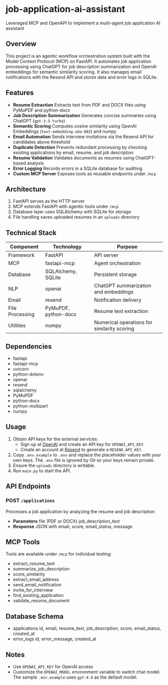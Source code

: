 # job-application-ai-assistant
Leveraged MCP and OpenAPI to implement a multi-agent job application AI assistant 

## Overview

This project is an agentic workflow orchestration system built with the Model Context Protocol (MCP) on FastAPI. It automates job application processing using ChatGPT for job description summarization and OpenAI embeddings for semantic similarity scoring. It also manages email notifications with the Resend API and stores data and error logs in SQLite.

## Features

- **Resume Extraction**   Extracts text from PDF and DOCX files using PyMuPDF and python-docx
- **Job Description Summarization**   Generates concise summaries using ChatGPT (`gpt-3.5-turbo`)
- **Semantic Scoring**   Computes cosine similarity using OpenAI Embeddings (`text-embedding-ada-002`) and numpy
- **Email Automation**   Sends interview invitations via the Resend API for candidates above threshold
- **Duplicate Detection**   Prevents redundant processing by checking existing applications by email, resume, and job description
- **Resume Validation**   Validates documents as resumes using ChatGPT-based analysis
- **Error Logging**   Records errors in a SQLite database for auditing
- **Custom MCP Server**   Exposes tools as reusable endpoints under `/mcp`

## Architecture

1. FastAPI serves as the HTTP server
2. MCP extends FastAPI with agentic tools under `/mcp`
3. Database layer uses SQLAlchemy with SQLite for storage
4. File handling saves uploaded resumes in an `uploads` directory

## Technical Stack

| Component       | Technology            | Purpose                                      |
|-----------------|-----------------------|----------------------------------------------|
| Framework       | FastAPI               | API server                                   |
| MCP             | fastapi-mcp           | Agent orchestration                          |
| Database        | SQLAlchemy, SQLite    | Persistent storage                           |
| NLP             | openai                | ChatGPT summarization and embeddings         |
| Email           | resend                | Notification delivery                        |
| File Processing | PyMuPDF, python-docx  | Resume text extraction                       |
| Utilities       | numpy                 | Numerical operations for similarity scoring  |

## Dependencies

- fastapi
- fastapi-mcp
- uvicorn
- python-dotenv
- openai
- resend
- sqlalchemy
- PyMuPDF
- python-docx
- python-multipart
- numpy

## Usage

1. Obtain API keys for the external services:
   - Sign up at [OpenAI](https://platform.openai.com/) and create an API key for `OPENAI_API_KEY`.
   - Create an account at [Resend](https://resend.com/) to generate a `RESEND_API_KEY`.
2. Copy `.env.example` to `.env` and replace the placeholder values with your own keys. The `.env` file is ignored by Git so your keys remain private.
3. Ensure the `uploads` directory is writable.
4. Run `main.py` to start the API.

## API Endpoints

### POST `/applications`

Processes a job application by analyzing the resume and job description

- **Parameters**  file (PDF or DOCX)  job_description_text
- **Response**  JSON with email, score, email_status, message

## MCP Tools

Tools are available under `/mcp` for individual testing:

- extract_resume_text
- summarize_job_description
- score_similarity
- extract_email_address
- send_email_notification
- invite_for_interview
- find_existing_application
- validate_resume_document

## Database Schema

- applications  id, email, resume_text, job_description, score, email_status, created_at
- error_logs  id, error_message, created_at

## Notes

- Use `OPENAI_API_KEY` for OpenAI access
- Customize the `OPENAI_MODEL` environment variable to switch chat model.
  The sample `.env.example` uses `gpt-4.0` as the default model.

